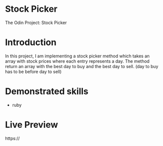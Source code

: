 # Stock Picker

The Odin Project: Stock Picker

# Introduction

In this project, I am implementing a stock picker method which takes an array with stock prices where each entry represents a day. The method return an array with the best day to buy and the best day to sell.
(day to buy has to be before day to sell)

# Demonstrated skills

- ruby

# Live Preview

https://
